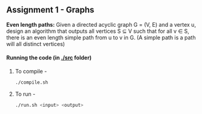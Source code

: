 ## Assignment 1 - Graphs

**Even length paths:** Given a directed acyclic graph G = (V, E) and a vertex u, design an algorithm that outputs all vertices S ⊆ V such that for all v ∈ S, there is an even length simple path from u to v in G. (A simple path is a path will all distinct vertices)

#### Running the code (in [./src](./src) folder)

1. To compile -

    ```bash
    ./compile.sh
    ```

2. To run - 

    ```bash
    ./run.sh <input> <output>
    ```
